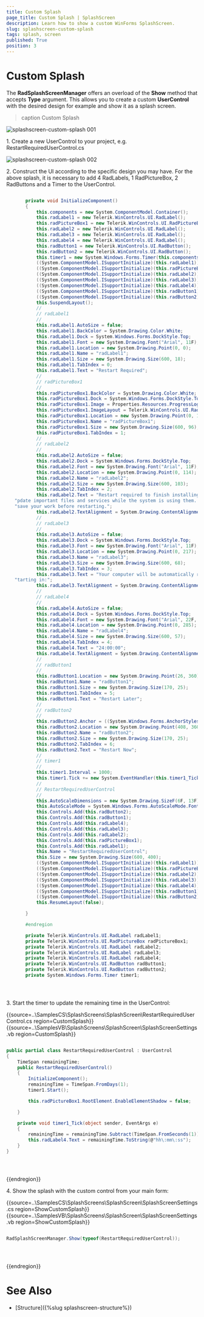 ```yaml
---
title: Custom Splash
page_title: Custom Splash | SplashScreen
description: Learn how to show a custom WinForms SplashScreen.
slug: splashscreen-custom-splash
tags: splash, screen
published: True
position: 3  
---
```


# Custom Splash

The **RadSplashScreenManager** offers an overload of the **Show** method that accepts **Type** argument. This allows you to create a custom **UserControl** with the desired design for example and show it as a splash screen.

>caption Custom Splash

![splashscreen-custom-splash 001](images/splashscreen-custom-splash001.gif) 

1\. Create a new UserControl to your project, e.g. RestartRequiredUserControl.cs

![splashscreen-custom-splash 002](images/splashscreen-custom-splash002.png) 

2\. Construct the UI according to the specific design you may have. For the above splash, it is necessary to add 4 RadLabels, 1 RadPictureBox, 2 RadButtons and a Timer to the UserControl.



````C#

       private void InitializeComponent()
       {
           this.components = new System.ComponentModel.Container();
           this.radLabel1 = new Telerik.WinControls.UI.RadLabel();
           this.radPictureBox1 = new Telerik.WinControls.UI.RadPictureBox();
           this.radLabel2 = new Telerik.WinControls.UI.RadLabel();
           this.radLabel3 = new Telerik.WinControls.UI.RadLabel();
           this.radLabel4 = new Telerik.WinControls.UI.RadLabel();
           this.radButton1 = new Telerik.WinControls.UI.RadButton();
           this.radButton2 = new Telerik.WinControls.UI.RadButton();
           this.timer1 = new System.Windows.Forms.Timer(this.components);
           ((System.ComponentModel.ISupportInitialize)(this.radLabel1)).BeginInit();
           ((System.ComponentModel.ISupportInitialize)(this.radPictureBox1)).BeginInit();
           ((System.ComponentModel.ISupportInitialize)(this.radLabel2)).BeginInit();
           ((System.ComponentModel.ISupportInitialize)(this.radLabel3)).BeginInit();
           ((System.ComponentModel.ISupportInitialize)(this.radLabel4)).BeginInit();
           ((System.ComponentModel.ISupportInitialize)(this.radButton1)).BeginInit();
           ((System.ComponentModel.ISupportInitialize)(this.radButton2)).BeginInit();
           this.SuspendLayout();
           // 
           // radLabel1
           // 
           this.radLabel1.AutoSize = false;
           this.radLabel1.BackColor = System.Drawing.Color.White;
           this.radLabel1.Dock = System.Windows.Forms.DockStyle.Top;
           this.radLabel1.Font = new System.Drawing.Font("Arial", 11F);
           this.radLabel1.Location = new System.Drawing.Point(0, 0);
           this.radLabel1.Name = "radLabel1";
           this.radLabel1.Size = new System.Drawing.Size(600, 18);
           this.radLabel1.TabIndex = 0;
           this.radLabel1.Text = "Restart Required";
           // 
           // radPictureBox1
           // 
           this.radPictureBox1.BackColor = System.Drawing.Color.White;
           this.radPictureBox1.Dock = System.Windows.Forms.DockStyle.Top;
           this.radPictureBox1.Image = Properties.Resources.ProgressLogo;
           this.radPictureBox1.ImageLayout = Telerik.WinControls.UI.RadImageLayout.Center;
           this.radPictureBox1.Location = new System.Drawing.Point(0, 18);
           this.radPictureBox1.Name = "radPictureBox1";
           this.radPictureBox1.Size = new System.Drawing.Size(600, 96);
           this.radPictureBox1.TabIndex = 1;
           // 
           // radLabel2
           // 
           this.radLabel2.AutoSize = false;
           this.radLabel2.Dock = System.Windows.Forms.DockStyle.Top;
           this.radLabel2.Font = new System.Drawing.Font("Arial", 11F);
           this.radLabel2.Location = new System.Drawing.Point(0, 114);
           this.radLabel2.Name = "radLabel2";
           this.radLabel2.Size = new System.Drawing.Size(600, 103);
           this.radLabel2.TabIndex = 2;
           this.radLabel2.Text = "Restart required to finish installing important security updates. Windows can\'t u" +
   "pdate important files and services while the system is using them. Make sure to " +
   "save your work before restarting.";
           this.radLabel2.TextAlignment = System.Drawing.ContentAlignment.MiddleCenter;
           // 
           // radLabel3
           // 
           this.radLabel3.AutoSize = false;
           this.radLabel3.Dock = System.Windows.Forms.DockStyle.Top;
           this.radLabel3.Font = new System.Drawing.Font("Arial", 11F);
           this.radLabel3.Location = new System.Drawing.Point(0, 217);
           this.radLabel3.Name = "radLabel3";
           this.radLabel3.Size = new System.Drawing.Size(600, 68);
           this.radLabel3.TabIndex = 3;
           this.radLabel3.Text = "Your computer will be automatically restarted at the end of the countdown.\r\n\r\nRes" +
   "tarting in:";
           this.radLabel3.TextAlignment = System.Drawing.ContentAlignment.MiddleCenter;
           // 
           // radLabel4
           // 
           this.radLabel4.AutoSize = false;
           this.radLabel4.Dock = System.Windows.Forms.DockStyle.Top;
           this.radLabel4.Font = new System.Drawing.Font("Arial", 22F, System.Drawing.FontStyle.Bold);
           this.radLabel4.Location = new System.Drawing.Point(0, 285);
           this.radLabel4.Name = "radLabel4";
           this.radLabel4.Size = new System.Drawing.Size(600, 57);
           this.radLabel4.TabIndex = 4;
           this.radLabel4.Text = "24:00:00";
           this.radLabel4.TextAlignment = System.Drawing.ContentAlignment.MiddleCenter;
           // 
           // radButton1
           // 
           this.radButton1.Location = new System.Drawing.Point(26, 360);
           this.radButton1.Name = "radButton1";
           this.radButton1.Size = new System.Drawing.Size(170, 25);
           this.radButton1.TabIndex = 5;
           this.radButton1.Text = "Restart Later";
           // 
           // radButton2
           // 
           this.radButton2.Anchor = ((System.Windows.Forms.AnchorStyles)((System.Windows.Forms.AnchorStyles.Top | System.Windows.Forms.AnchorStyles.Right)));
           this.radButton2.Location = new System.Drawing.Point(408, 360);
           this.radButton2.Name = "radButton2";
           this.radButton2.Size = new System.Drawing.Size(170, 25);
           this.radButton2.TabIndex = 6;
           this.radButton2.Text = "Restart Now";
           // 
           // timer1
           // 
           this.timer1.Interval = 1000;
           this.timer1.Tick += new System.EventHandler(this.timer1_Tick);
           // 
           // RestartRequiredUserControl
           // 
           this.AutoScaleDimensions = new System.Drawing.SizeF(6F, 13F);
           this.AutoScaleMode = System.Windows.Forms.AutoScaleMode.Font;
           this.Controls.Add(this.radButton2);
           this.Controls.Add(this.radButton1);
           this.Controls.Add(this.radLabel4);
           this.Controls.Add(this.radLabel3);
           this.Controls.Add(this.radLabel2);
           this.Controls.Add(this.radPictureBox1);
           this.Controls.Add(this.radLabel1);
           this.Name = "RestartRequiredUserControl";
           this.Size = new System.Drawing.Size(600, 400);
           ((System.ComponentModel.ISupportInitialize)(this.radLabel1)).EndInit();
           ((System.ComponentModel.ISupportInitialize)(this.radPictureBox1)).EndInit();
           ((System.ComponentModel.ISupportInitialize)(this.radLabel2)).EndInit();
           ((System.ComponentModel.ISupportInitialize)(this.radLabel3)).EndInit();
           ((System.ComponentModel.ISupportInitialize)(this.radLabel4)).EndInit();
           ((System.ComponentModel.ISupportInitialize)(this.radButton1)).EndInit();
           ((System.ComponentModel.ISupportInitialize)(this.radButton2)).EndInit();
           this.ResumeLayout(false);

       }

       #endregion

       private Telerik.WinControls.UI.RadLabel radLabel1;
       private Telerik.WinControls.UI.RadPictureBox radPictureBox1;
       private Telerik.WinControls.UI.RadLabel radLabel2;
       private Telerik.WinControls.UI.RadLabel radLabel3;
       private Telerik.WinControls.UI.RadLabel radLabel4;
       private Telerik.WinControls.UI.RadButton radButton1;
       private Telerik.WinControls.UI.RadButton radButton2;
       private System.Windows.Forms.Timer timer1;

````
````VB.NET

 

````



3\. Start the timer to update the remaining time in the UserControl:

{{source=..\SamplesCS\SplashScreens\SplashScreen\RestartRequiredUserControl.cs region=CustomSplash}}
{{source=..\SamplesVB\SplashScreens\SplashScreen\SplashScreenSettings.vb region=CustomSplash}}

````C#

public partial class RestartRequiredUserControl : UserControl
{
    TimeSpan remainingTime;
    public RestartRequiredUserControl()
    {
        InitializeComponent();
        remainingTime = TimeSpan.FromDays(1);
        timer1.Start();

        this.radPictureBox1.RootElement.EnableElementShadow = false;

    }

    private void timer1_Tick(object sender, EventArgs e)
    {
        remainingTime = remainingTime.Subtract(TimeSpan.FromSeconds(1));
        this.radLabel4.Text = remainingTime.ToString(@"hh\:mm\:ss");
    }
}

````
````VB.NET

 

````

{{endregion}}


4\. Show the splash with the custom control from your main form:

{{source=..\SamplesCS\SplashScreens\SplashScreen\SplashScreenSettings.cs region=ShowCustomSplash}}
{{source=..\SamplesVB\SplashScreens\SplashScreen\SplashScreenSettings.vb region=ShowCustomSplash}}

````C#

RadSplashScreenManager.Show(typeof(RestartRequiredUserControl));

````
````VB.NET

 

````

{{endregion}}

 

# See Also

* [Structure]({%slug splashscreen-structure%}) 
 
        
